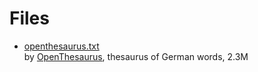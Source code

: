 # Files

* [openthesaurus.txt](openthesaurus.txt)  
by [OpenThesaurus](https://www.openthesaurus.de/), thesaurus of German words, 2.3M